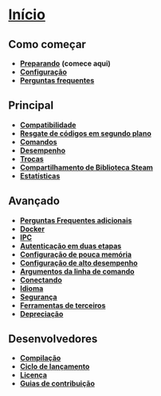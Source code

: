 # **[Início](https://github.com/JustArchi/ArchiSteamFarm/wiki/Home)**

## Como começar

* **[Preparando](https://github.com/JustArchi/ArchiSteamFarm/wiki/Setting-up)** **(comece aqui)**
* **[Configuração](https://github.com/JustArchi/ArchiSteamFarm/wiki/Configuration)**
* **[Perguntas frequentes](https://github.com/JustArchi/ArchiSteamFarm/wiki/FAQ)**

## Principal

* **[Compatibilidade](https://github.com/JustArchi/ArchiSteamFarm/wiki/Compatibility)**
* **[Resgate de códigos em segundo plano](https://github.com/JustArchi/ArchiSteamFarm/wiki/Background-games-redeemer)**
* **[Comandos](https://github.com/JustArchi/ArchiSteamFarm/wiki/Commands)**
* **[Desempenho](https://github.com/JustArchi/ArchiSteamFarm/wiki/Performance)**
* **[Trocas](https://github.com/JustArchi/ArchiSteamFarm/wiki/Trading)**
* **[Compartilhamento de Biblioteca Steam](https://github.com/JustArchi/ArchiSteamFarm/wiki/Steam-Family-Sharing)**
* **[Estatísticas](https://github.com/JustArchi/ArchiSteamFarm/wiki/Statistics)**

## Avançado

* **[Perguntas Frequentes adicionais](https://github.com/JustArchi/ArchiSteamFarm/wiki/Extended-FAQ)**
* **[Docker](https://github.com/JustArchi/ArchiSteamFarm/wiki/Docker)**
* **[IPC](https://github.com/JustArchi/ArchiSteamFarm/wiki/IPC)**
* **[Autenticação em duas etapas](https://github.com/JustArchi/ArchiSteamFarm/wiki/Two-factor-authentication)**
* **[Configuração de pouca memória](https://github.com/JustArchi/ArchiSteamFarm/wiki/Low-memory-setup)**
* **[Configuração de alto desempenho](https://github.com/JustArchi/ArchiSteamFarm/wiki/High-performance-setup)**
* **[Argumentos da linha de comando](https://github.com/JustArchi/ArchiSteamFarm/wiki/Command-line-arguments)**
* **[Conectando](https://github.com/JustArchi/ArchiSteamFarm/wiki/Logging)**
* **[Idioma](https://github.com/JustArchi/ArchiSteamFarm/wiki/Localization)**
* **[Segurança](https://github.com/JustArchi/ArchiSteamFarm/wiki/Security)**
* **[Ferramentas de terceiros](https://github.com/JustArchi/ArchiSteamFarm/wiki/Third-party-tools)**
* **[Depreciação](https://github.com/JustArchi/ArchiSteamFarm/wiki/Deprecation)**

## Desenvolvedores

* **[Compilação](https://github.com/JustArchi/ArchiSteamFarm/wiki/Compilation)**
* **[Ciclo de lançamento](https://github.com/JustArchi/ArchiSteamFarm/wiki/Release-cycle)**
* **[Licença](https://github.com/JustArchi/ArchiSteamFarm/wiki/License)**
* **[Guias de contribuição](https://github.com/JustArchi/ArchiSteamFarm/blob/master/.github/CONTRIBUTING.md)**